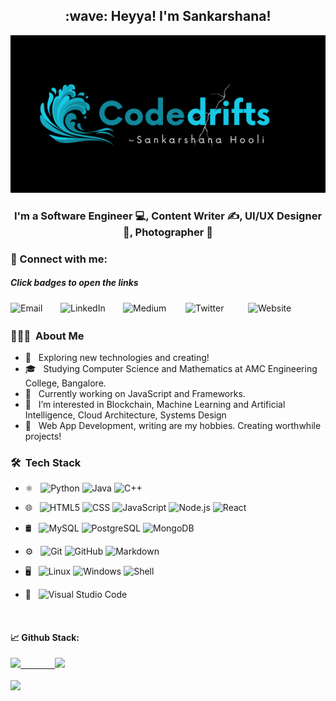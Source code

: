 <!---
codedrifts/codedrifts is a ✨ special ✨ repository because its `README.md` (this file) appears on your GitHub profile.
You can click the Preview link to take a look at your changes.
--->
<h2 align="center"> :wave: Heyya! I'm Sankarshana! </h2>
<p align="center">
  <a href="https://github.com/codedrifts/" target="_blank" rel="noreferrer"><img src="https://github.com/codedrifts/codedrifts/blob/main/assets/myfinal.png" alt="my banner"></a>
</p>
<h3 align="center"> I'm a Software Engineer 💻, Content Writer ✍️, UI/UX Designer 🎨, Photographer 📸 </h3>

### 🤝 Connect with me: <h5>Click badges to open the links</h5>
<div style="display:inline-block;align:center">
<a href="mailto:hoolisankarshana@gmail.com"><img align="left" src="https://img.shields.io/badge/Gmail-D14836?style=for-the-badge&logo=gmail&logoColor=white" alt="Email" width="80"/></a>
<a href="https://www.linkedin.com/in/sankarshanaa/"><img align="left" src="https://img.shields.io/badge/LinkedIn-0077B5?style=for-the-badge&logo=linkedin&logoColor=white" alt="LinkedIn" width="100px"/></a>
<a href="https://medium.com/@hoolisankarshana"><img align="left" src="https://img.shields.io/badge/Medium-12100E?style=for-the-badge&logo=medium&logoColor=white" alt="Medium" width="100px"/></a>
<a href="https://twitter.com/codedrifts"><img align="left" src="https://img.shields.io/badge/Twitter-1DA1F2?style=for-the-badge&logo=twitter&logoColor=white" alt="Twitter" width="100px"/></a>
<a href="https://www.codedrifts.com"><img align="left" src="https://img.shields.io/badge/website-000000?style=for-the-badge&logo=About.me&logoColor=white" alt="Website" width="100px"/></a>
</div>
<br/>

### 👨🏻‍💻 &nbsp;About Me</h3>

- 🤔 &nbsp; Exploring new technologies and creating!
- 🎓 &nbsp; Studying Computer Science and Mathematics at AMC Engineering College, Bangalore.
- 💼 &nbsp; Currently working on JavaScript and Frameworks.
- 🌊 &nbsp; I’m interested in Blockchain, Machine Learning and Artificial Intelligence, Cloud Architecture, Systems Design
- 📜 &nbsp; Web App Development, writing are my hobbies. Creating worthwhile projects!

### 🛠 &nbsp;Tech Stack</h3>

- ⚛️ &nbsp;
  ![Python](https://img.shields.io/badge/-Python-333333?style=flat&logo=python)
  ![Java](https://img.shields.io/badge/-Java-333333?style=flat&logo=Java&logoColor=007396)
  ![C++](https://img.shields.io/badge/-C++-333333?style=flat&logo=C%2B%2B&logoColor=00599C) 
  
  
- 🌐 &nbsp;
  ![HTML5](https://img.shields.io/badge/-HTML5-333333?style=flat&logo=HTML5)
  ![CSS](https://img.shields.io/badge/-CSS-333333?style=flat&logo=CSS3&logoColor=1572B6)
  ![JavaScript](https://img.shields.io/badge/-JavaScript-333333?style=flat&logo=javascript)
  ![Node.js](https://img.shields.io/badge/-Node.js-333333?style=flat&logo=node.js)
  ![React](https://img.shields.io/badge/-React-333333?style=flat&logo=react) 
  
  
- 🛢 &nbsp;
  ![MySQL](https://img.shields.io/badge/-MySQL-333333?style=flat&logo=mysql)
  ![PostgreSQL](https://img.shields.io/badge/-PostgreSQL-333333?style=flat&logo=mysql)
  ![MongoDB](https://img.shields.io/badge/-MongoDB-333333?style=flat&logo=mongodb) 
  
  
- ⚙️ &nbsp;
  ![Git](https://img.shields.io/badge/-Git-333333?style=flat&logo=git)
  ![GitHub](https://img.shields.io/badge/-GitHub-333333?style=flat&logo=github)
  ![Markdown](https://img.shields.io/badge/-Markdown-333333?style=flat&logo=markdown) 
  
  
- 🖥️ &nbsp;
  ![Linux](https://img.shields.io/badge/Ubuntu-E95420?style=for-the-badge&logo=ubuntu&logoColor=white)
  ![Windows](https://img.shields.io/badge/Windows-0078D6?style=for-the-badge&logo=windows&logoColor=white)
  ![Shell](https://img.shields.io/badge/Shell_Script-121011?style=for-the-badge&logo=gnu-bash&logoColor=white) 
  
  
- 🔧 &nbsp;
  ![Visual Studio Code](https://img.shields.io/badge/-Visual%20Studio%20Code-333333?style=flat&logo=visual-studio-code&logoColor=007ACC)
<br/>

#### 📈 Github Stack:
<a href="https://github.com/codedriffts">
  <img height="180em" src="https://github-readme-stats.vercel.app/api?username=codedrifts&count_private=true&theme=tokyonight&show_icons=true" />
  &nbsp;&nbsp;&nbsp;&nbsp;&nbsp;&nbsp;&nbsp;&nbsp;&nbsp;&nbsp;&nbsp;&nbsp;
  <img height="180em" src="https://github-readme-stats.vercel.app/api/top-langs/?username=codedrifts&theme=tokyonight&layout=compact" />
  <br/><br/>
  <img style="text-align:center;" height="30em" src="https://visitor-badge.glitch.me/badge?page_id=codedrifts.codedrifts" />
</a>
